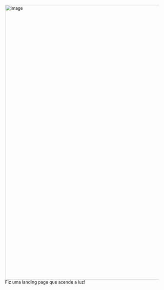 <img width="1898" height="895" alt="image" src="https://github.com/user-attachments/assets/df6b7236-762e-47ce-a4e9-a99ece4d1f08" />Fiz uma landing page que acende a luz!

